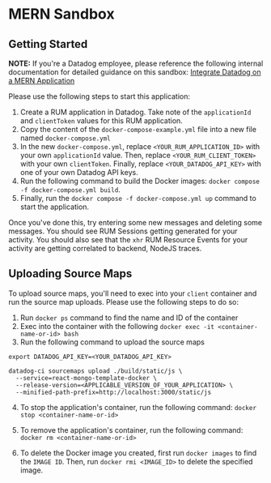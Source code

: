 # MERN Sandbox

## Getting Started

**NOTE:** If you're a Datadog employee, please reference the following internal documentation for detailed guidance on this sandbox: [Integrate Datadog on a MERN Application](https://datadoghq.atlassian.net/wiki/x/ygV9l)

Please use the following steps to start this application:

1. Create a RUM application in Datadog. Take note of the `applicationId` and `clientToken` values for this RUM application.
2. Copy the content of the `docker-compose-example.yml` file into a new file named `docker-compose.yml`
3. In the new `docker-compose.yml`, replace `<YOUR_RUM_APPLICATION_ID>` with your own `applicationId` value. Then, replace `<YOUR_RUM_CLIENT_TOKEN>` with your own `clientToken`. Finally, replace `<YOUR_DATADOG_API_KEY>` with one of your own Datadog API keys.
4. Run the following command to build the Docker images: `docker compose -f docker-compose.yml build`.
5. Finally, run the `docker compose -f docker-compose.yml up` command to start the application.

Once you've done this, try entering some new messages and deleting some messages. You should see RUM Sessions getting generated for your activity. You should also see that the `xhr` RUM Resource Events for your activity are getting correlated to backend, NodeJS traces. 

## Uploading Source Maps

To upload source maps, you'll need to exec into your `client` container and run the source map uploads. Please use the following steps to do so:

1. Run `docker ps` command to find the name and ID of the container
2. Exec into the container with the following `docker exec -it <container-name-or-id> bash`
3. Run the following command to upload the source maps
```
export DATADOG_API_KEY=<YOUR_DATADOG_API_KEY>

datadog-ci sourcemaps upload ./build/static/js \
  --service=react-mongo-template-docker \
  --release-version=<APPLICABLE_VERSION_OF_YOUR_APPLICATION> \
  --minified-path-prefix=http://localhost:3000/static/js
```

4. To stop the application's container, run the following command: `docker stop <container-name-or-id>`

5. To remove the application's container, run the following command: `docker rm <container-name-or-id>`

8. To delete the Docker image you created, first run `docker images` to find the `IMAGE ID`. Then, run `docker rmi <IMAGE_ID>` to delete the specified image.
